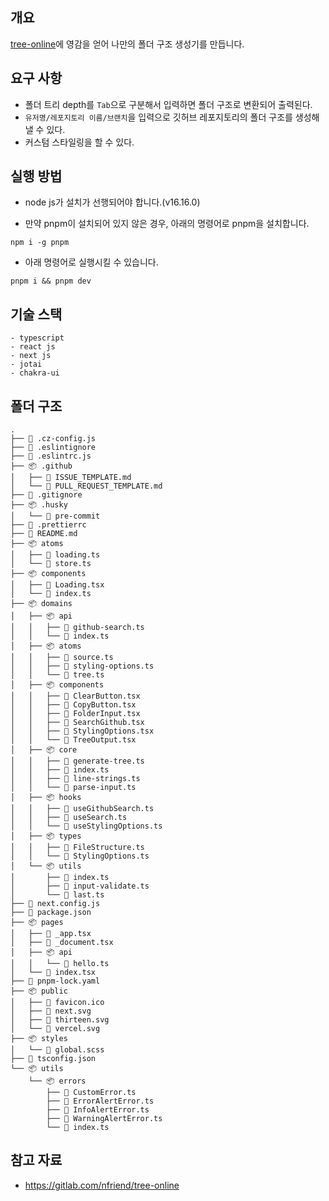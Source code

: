 ## 개요

[tree-online](https://gitlab.com/nfriend/tree-online)에 영감을 얻어 나만의 폴더 구조 생성기를 만듭니다.

## 요구 사항

- 폴더 트리 depth를 `Tab`으로 구분해서 입력하면 폴더 구조로 변환되어 출력된다.
- `유저명/레포지토리 이름/브랜치`을 입력으로 깃허브 레포지토리의 폴더 구조를 생성해낼 수 있다.
- 커스텀 스타일링을 할 수 있다.

## 실행 방법

- node js가 설치가 선행되어야 합니다.(v16.16.0)

- 만약 pnpm이 설치되어 있지 않은 경우, 아래의 명령어로 pnpm을 설치합니다.

```shell
npm i -g pnpm
```

- 아래 명령어로 실행시킬 수 있습니다.

```shell
pnpm i && pnpm dev
```

## 기술 스택

```text
- typescript
- react js
- next js
- jotai
- chakra-ui
```

## 폴더 구조

```text
.
├── 📃 .cz-config.js
├── 📃 .eslintignore
├── 📃 .eslintrc.js
├── 📦 .github
│   ├── 📃 ISSUE_TEMPLATE.md
│   └── 📃 PULL_REQUEST_TEMPLATE.md
├── 📃 .gitignore
├── 📦 .husky
│   └── 📃 pre-commit
├── 📃 .prettierrc
├── 📃 README.md
├── 📦 atoms
│   ├── 📃 loading.ts
│   └── 📃 store.ts
├── 📦 components
│   ├── 📃 Loading.tsx
│   └── 📃 index.ts
├── 📦 domains
│   ├── 📦 api
│   │   ├── 📃 github-search.ts
│   │   └── 📃 index.ts
│   ├── 📦 atoms
│   │   ├── 📃 source.ts
│   │   ├── 📃 styling-options.ts
│   │   └── 📃 tree.ts
│   ├── 📦 components
│   │   ├── 📃 ClearButton.tsx
│   │   ├── 📃 CopyButton.tsx
│   │   ├── 📃 FolderInput.tsx
│   │   ├── 📃 SearchGithub.tsx
│   │   ├── 📃 StylingOptions.tsx
│   │   └── 📃 TreeOutput.tsx
│   ├── 📦 core
│   │   ├── 📃 generate-tree.ts
│   │   ├── 📃 index.ts
│   │   ├── 📃 line-strings.ts
│   │   └── 📃 parse-input.ts
│   ├── 📦 hooks
│   │   ├── 📃 useGithubSearch.ts
│   │   ├── 📃 useSearch.ts
│   │   └── 📃 useStylingOptions.ts
│   ├── 📦 types
│   │   ├── 📃 FileStructure.ts
│   │   └── 📃 StylingOptions.ts
│   └── 📦 utils
│       ├── 📃 index.ts
│       ├── 📃 input-validate.ts
│       └── 📃 last.ts
├── 📃 next.config.js
├── 📃 package.json
├── 📦 pages
│   ├── 📃 _app.tsx
│   ├── 📃 _document.tsx
│   ├── 📦 api
│   │   └── 📃 hello.ts
│   └── 📃 index.tsx
├── 📃 pnpm-lock.yaml
├── 📦 public
│   ├── 📃 favicon.ico
│   ├── 📃 next.svg
│   ├── 📃 thirteen.svg
│   └── 📃 vercel.svg
├── 📦 styles
│   └── 📃 global.scss
├── 📃 tsconfig.json
└── 📦 utils
    └── 📦 errors
        ├── 📃 CustomError.ts
        ├── 📃 ErrorAlertError.ts
        ├── 📃 InfoAlertError.ts
        ├── 📃 WarningAlertError.ts
        └── 📃 index.ts
```

## 참고 자료

- https://gitlab.com/nfriend/tree-online
